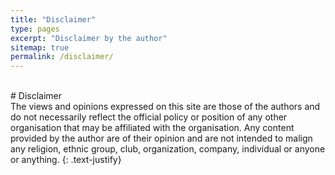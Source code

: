 ```yaml
---
title: "Disclaimer"
type: pages
excerpt: "Disclaimer by the author"
sitemap: true
permalink: /disclaimer/
---
```


<br /> 
# Disclaimer
<br />
The views and opinions expressed on this site are those of the authors and do not necessarily reflect the official policy or position of any other organisation that may be affiliated with the organisation. Any content provided by the author are of their opinion and are not intended to malign any religion, ethnic group, club, organization, company, individual or anyone or anything.
{: .text-justify}